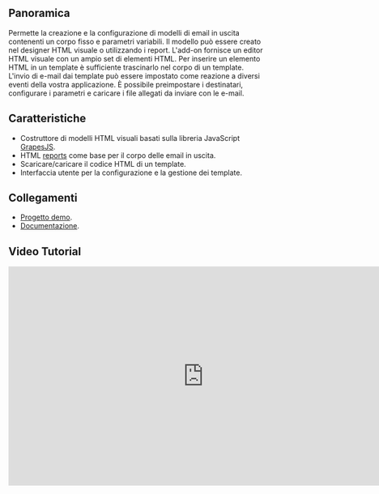 ## Panoramica
Permette la creazione e la configurazione di modelli di email in uscita contenenti un corpo fisso e parametri variabili. Il modello può essere creato nel designer HTML visuale o utilizzando i report.
L'add-on fornisce un editor HTML visuale con un ampio set di elementi HTML. Per inserire un elemento HTML in un template è sufficiente trascinarlo nel corpo di un template.
L'invio di e-mail dai template può essere impostato come reazione a diversi eventi della vostra applicazione. È possibile preimpostare i destinatari, configurare i parametri e caricare i file allegati da inviare con le e-mail.
## Caratteristiche
- Costruttore di modelli HTML visuali basati sulla libreria JavaScript [GrapesJS](https://grapesjs.com/).
- HTML [reports](https://www.cuba-platform.com/marketplace/reporting) come base per il corpo delle email in uscita.
- Scaricare/caricare il codice HTML di un template.
- Interfaccia utente per la configurazione e la gestione dei template.
## Collegamenti
- [Progetto demo](https://github.com/cuba-platform/emailtemplate-addon-demo).
- [Documentazione](https://github.com/cuba-platform/emailtemplate-addon/blob/master/README.md).
## Video Tutorial
<iframe width="770" height="433" src="https://www.youtube.com/embed/JqRexrg4mAs" frameborder="0" allow="accelerometer; autoplay; encrypted-media; gyroscope; picture-in-picture" allowfullscreen></iframe>